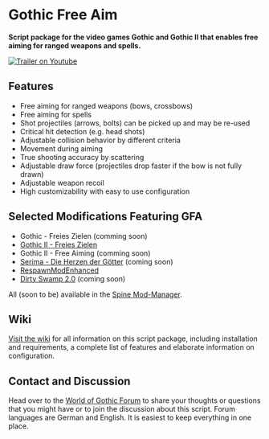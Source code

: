 Gothic Free Aim
===============

**Script package for the video games Gothic and Gothic II that enables free aiming for ranged weapons and spells.**

[![Trailer on Youtube](http://i.imgur.com/1smu8Az.jpg)](http://www.youtube.com/watch?v=9CrFlxo21Qw)


Features
--------

- Free aiming for ranged weapons (bows, crossbows)
- Free aiming for spells
- Shot projectiles (arrows, bolts) can be picked up and may be re-used
- Critical hit detection (e.g. head shots)
- Adjustable collision behavior by different criteria
- Movement during aiming
- True shooting accuracy by scattering
- Adjustable draw force (projectiles drop faster if the bow is not fully drawn)
- Adjustable weapon recoil
- High customizability with easy to use configuration


Selected Modifications Featuring GFA
------------------------------------

- Gothic - Freies Zielen (comming soon)
- [Gothic II - Freies Zielen](http://forum.worldofplayers.de/forum/threads/1482039)
- Gothic II - Free Aiming (comming soon)
- [Serima - Die Herzen der Götter](http://forum.worldofplayers.de/forum/threads/1465197) (coming soon)
- [RespawnModEnhanced](http://forum.worldofplayers.de/forum/threads/1493169)
- [Dirty Swamp 2.0](http://forum.worldofplayers.de/forum/threads/1490097) (coming soon)

All (soon to be) available in the [Spine Mod-Manager](http://forum.worldofplayers.de/forum/threads/1499872).


Wiki
----

[Visit the wiki](https://github.com/szapp/GothicFreeAim/wiki) for all information on this script package, including
installation and requirements, a complete list of features and elaborate information on configuration.



Contact and Discussion
----------------------

Head over to the [World of Gothic Forum](http://forum.worldofplayers.de/forum/threads/1473223) to share your thoughts or
questions that you might have or to join the discussion about this script. Forum languages are German and English. It is
easiest to keep everything in one place.
